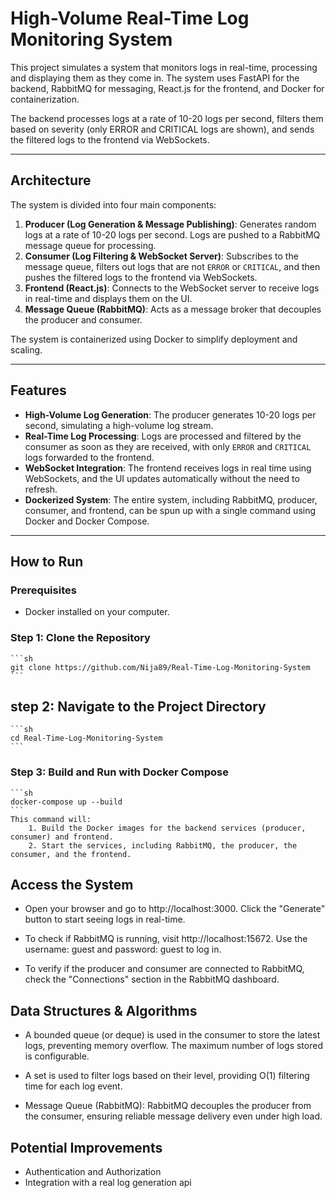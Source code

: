 # High-Volume Real-Time Log Monitoring System

This project simulates a system that monitors logs in real-time, processing and displaying them as they come in. The system uses FastAPI for the backend, RabbitMQ for messaging, React.js for the frontend, and Docker for containerization.

The backend processes logs at a rate of 10-20 logs per second, filters them based on severity (only ERROR and CRITICAL logs are shown), and sends the filtered logs to the frontend via WebSockets.

---

## Architecture

The system is divided into four main components:

1. **Producer (Log Generation & Message Publishing)**: Generates random logs at a rate of 10-20 logs per second. Logs are pushed to a RabbitMQ message queue for processing.
2. **Consumer (Log Filtering & WebSocket Server)**: Subscribes to the message queue, filters out logs that are not `ERROR` or `CRITICAL`, and then pushes the filtered logs to the frontend via WebSockets.
3. **Frontend (React.js)**: Connects to the WebSocket server to receive logs in real-time and displays them on the UI.
4. **Message Queue (RabbitMQ)**: Acts as a message broker that decouples the producer and consumer. 

The system is containerized using Docker to simplify deployment and scaling.

---

## Features

- **High-Volume Log Generation**: The producer generates 10-20 logs per second, simulating a high-volume log stream.
- **Real-Time Log Processing**: Logs are processed and filtered by the consumer as soon as they are received, with only `ERROR` and `CRITICAL` logs forwarded to the frontend.
- **WebSocket Integration**: The frontend receives logs in real time using WebSockets, and the UI updates automatically without the need to refresh.
- **Dockerized System**: The entire system, including RabbitMQ, producer, consumer, and frontend, can be spun up with a single command using Docker and Docker Compose.

---

## How to Run

### Prerequisites

- Docker installed on your computer.

### Step 1: Clone the Repository
    ```sh 
    git clone https://github.com/Nija89/Real-Time-Log-Monitoring-System
    ```

## step 2: Navigate to the Project Directory
    ```sh
    cd Real-Time-Log-Monitoring-System
    ```

### Step 3: Build and Run with Docker Compose
    ```sh
    docker-compose up --build
    ```
    This command will:
        1. Build the Docker images for the backend services (producer, consumer) and frontend.
        2. Start the services, including RabbitMQ, the producer, the consumer, and the frontend.

## Access the System

- Open your browser and go to http://localhost:3000. Click the "Generate" button to start seeing logs in real-time.

- To check if RabbitMQ is running, visit http://localhost:15672. Use the username: guest and password: guest to log in.

- To verify if the producer and consumer are connected to RabbitMQ, check the "Connections" section in the RabbitMQ dashboard.

## Data Structures & Algorithms

- A bounded queue (or deque) is used in the consumer to store the latest logs, preventing memory overflow. The maximum number of logs stored is configurable.

- A set is used to filter logs based on their level, providing O(1) filtering time for each log event.

- Message Queue (RabbitMQ): RabbitMQ decouples the producer from the consumer, ensuring reliable message delivery even under high load.

## Potential Improvements

- Authentication and Authorization
- Integration with a real log generation api